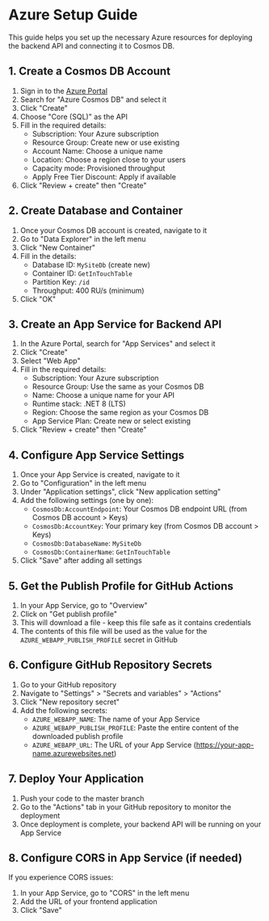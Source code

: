# Azure Setup Guide

This guide helps you set up the necessary Azure resources for deploying the backend API and connecting it to Cosmos DB.

## 1. Create a Cosmos DB Account

1. Sign in to the [Azure Portal](https://portal.azure.com)
2. Search for "Azure Cosmos DB" and select it
3. Click "Create"
4. Choose "Core (SQL)" as the API
5. Fill in the required details:
   - Subscription: Your Azure subscription
   - Resource Group: Create new or use existing
   - Account Name: Choose a unique name
   - Location: Choose a region close to your users
   - Capacity mode: Provisioned throughput
   - Apply Free Tier Discount: Apply if available
6. Click "Review + create" then "Create"

## 2. Create Database and Container

1. Once your Cosmos DB account is created, navigate to it
2. Go to "Data Explorer" in the left menu
3. Click "New Container"
4. Fill in the details:
   - Database ID: `MySiteDb` (create new)
   - Container ID: `GetInTouchTable`
   - Partition Key: `/id`
   - Throughput: 400 RU/s (minimum)
5. Click "OK"

## 3. Create an App Service for Backend API

1. In the Azure Portal, search for "App Services" and select it
2. Click "Create"
3. Select "Web App"
4. Fill in the required details:
   - Subscription: Your Azure subscription
   - Resource Group: Use the same as your Cosmos DB
   - Name: Choose a unique name for your API
   - Runtime stack: .NET 8 (LTS)
   - Region: Choose the same region as your Cosmos DB
   - App Service Plan: Create new or select existing
5. Click "Review + create" then "Create"

## 4. Configure App Service Settings

1. Once your App Service is created, navigate to it
2. Go to "Configuration" in the left menu
3. Under "Application settings", click "New application setting"
4. Add the following settings (one by one):
   - `CosmosDb:AccountEndpoint`: Your Cosmos DB endpoint URL (from Cosmos DB account > Keys)
   - `CosmosDb:AccountKey`: Your primary key (from Cosmos DB account > Keys)
   - `CosmosDb:DatabaseName`: `MySiteDb`
   - `CosmosDb:ContainerName`: `GetInTouchTable`
5. Click "Save" after adding all settings

## 5. Get the Publish Profile for GitHub Actions

1. In your App Service, go to "Overview"
2. Click on "Get publish profile"
3. This will download a file - keep this file safe as it contains credentials
4. The contents of this file will be used as the value for the `AZURE_WEBAPP_PUBLISH_PROFILE` secret in GitHub

## 6. Configure GitHub Repository Secrets

1. Go to your GitHub repository
2. Navigate to "Settings" > "Secrets and variables" > "Actions"
3. Click "New repository secret"
4. Add the following secrets:
   - `AZURE_WEBAPP_NAME`: The name of your App Service
   - `AZURE_WEBAPP_PUBLISH_PROFILE`: Paste the entire content of the downloaded publish profile
   - `AZURE_WEBAPP_URL`: The URL of your App Service (https://your-app-name.azurewebsites.net)

## 7. Deploy Your Application

1. Push your code to the master branch
2. Go to the "Actions" tab in your GitHub repository to monitor the deployment
3. Once deployment is complete, your backend API will be running on your App Service

## 8. Configure CORS in App Service (if needed)

If you experience CORS issues:

1. In your App Service, go to "CORS" in the left menu
2. Add the URL of your frontend application
3. Click "Save"
